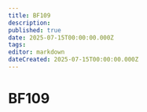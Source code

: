 ```yaml
---
title: BF109
description: 
published: true
date: 2025-07-15T00:00:00.000Z
tags: 
editor: markdown
dateCreated: 2025-07-15T00:00:00.000Z
---
```


# BF109
